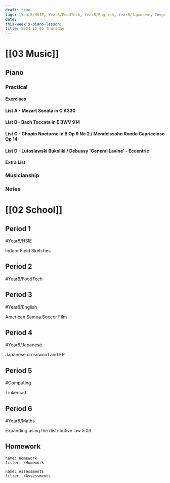 ```yaml
---
draft: true
tags: [Year8/HSIE, Year8/FoodTech, Year8/English, Year8/Japanese, Computing, Year8/Maths]
date: 
this-week's-piano-lesson:
title: 2024 12 05 Thursday
---
```


# [[03 Music]]

## Piano

### Practical

#### Exercises

#### List A - Mozart Sonata in C K330

#### List B - Bach Toccata in E BWV 914

#### List C - Chopin Nocturne in B Op 9 No 2 / Mendelssohn Rondo Capriccioso Op 14

#### List D - Lutoslawski Bukoliki / Debussy 'General Lavine' - Eccentric

#### Extra List

### Musicianship

### Notes

# [[02 School]]

## Period 1

#Year8/HSIE

Indoor Field Sketches

## Period 2

#Year8/FoodTech

## Period 3

#Year8/English

American Samoa Soccer Film

## Period 4

#Year8/Japanese

Japanese crossword and EP

## Period 5

#Computing

Tinkercad

## Period 6

#Year8/Maths

Expanding using the distributive law 5.03

## Homework

```todoist
name: Homework
filter: /Homework
```

```todoist
name: Assessments
filter: /Assessments
```
